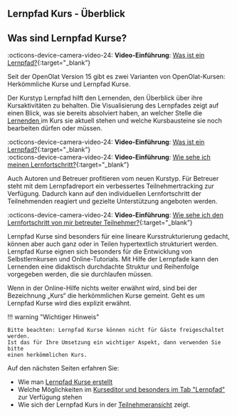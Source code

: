 ## Lernpfad Kurs - Überblick

## Was sind Lernpfad Kurse?

:octicons-device-camera-video-24: **Video-Einführung**: [Was ist ein Lernpfad?](<https://www.youtube.com/embed/XQJSf-9it_I>){:target="_blank”}

Seit der OpenOlat Version 15 gibt es zwei Varianten von OpenOlat-Kursen:
Herkömmliche Kurse und Lernpfad Kurse.

Der Kurstyp Lernpfad hilft den Lernenden, den Überblick über ihre
Kursaktivitäten zu behalten. Die Visualisierung des Lernpfades zeigt auf einen
Blick, was sie bereits absolviert haben, an welcher Stelle die [Lernenden
](Learning_path_course_-_Participant_view.de.md)im Kurs sie
aktuell stehen und welche Kursbausteine sie noch bearbeiten dürfen oder
müssen.

:octicons-device-camera-video-24: **Video-Einführung**: [Was ist ein Lernpfad?](<https://www.youtube.com/embed/XQJSf-9it_I>){:target="_blank”}<br>
:octicons-device-camera-video-24: **Video-Einführung**: [Wie sehe ich meinen Lernfortschritt?](<https://www.youtube.com/embed/sC2si_giXY8>){:target="_blank”}

Auch Autoren und Betreuer profitieren vom neuen Kurstyp. Für Betreuer steht
mit dem Lernpfadreport ein verbessertes Teilnehmertracking zur Verfügung.
Dadurch kann auf den individuellen Lernfortschritt der Teilnehmenden reagiert und
gezielte Unterstützung angeboten werden.

:octicons-device-camera-video-24: **Video-Einführung**: [Wie sehe ich den Lernfortschritt von mir betreuter Teilnehmer?](<https://www.youtube.com/embed/VO7TyxN9EOA>){:target="_blank”}

Lernpfad Kurse sind besonders für eine lineare Kursstrukturierung gedacht,
können aber auch ganz oder in Teilen hypertextlich strukturiert werden.
Lernpfad Kurse eignen sich besonders für die Entwicklung von Selbstlernkursen
und Online-Tutorials. Mit Hilfe der Lernpfade kann den Lernenden eine
didaktisch durchdachte Struktur und Reihenfolge vorgegeben werden, die sie durchlaufen
müssen.

Wenn in der Online-Hilfe nichts weiter erwähnt wird, sind bei der Bezeichnung
„Kurs“ die herkömmlichen Kurse gemeint. Geht es um Lernpfad Kurse wird dies
explizit erwähnt.

!!! warning "Wichtiger Hinweis"

    Bitte beachten: Lernpfad Kurse können nicht für Gäste freigeschaltet werden.
    Ist das für Ihre Umsetzung ein wichtiger Aspekt, dann verwenden Sie bitte
    einen herkömmlichen Kurs.

  Auf den nächsten Seiten erfahren Sie: 


  * Wie man [Lernpfad Kurse erstellt](Creating_learning_path_courses.de.md)
  * Welche Möglichkeiten im [Kurseditor und besonders im Tab "Lernpfad"](Learning_path_course_-_Course_editor.de.md) zur Verfügung stehen
  * Wie sich der Lernpfad Kurs in der [Teilnehmeransicht](Learning_path_course_-_Participant_view.de.md) zeigt.
